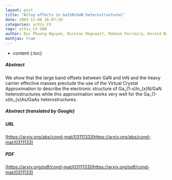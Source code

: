 ```yaml
---
layout: post
title: "Alloy effects in GaInN/GaN heterostructures"
date: 2003-11-06 16:07:59
categories: arXiv_CV
tags: arXiv_CV GAN
author: Duc Phuong Nguyen, Nicolas Regnault, Robson Ferreira, Gerald Bastard
mathjax: true
---
```


* content
{:toc}

##### Abstract
We show that the large band offsets between GaN and InN and the heavy carrier effective masses preclude the use of the Virtual Crystal Approximation to describe the electronic structure of Ga_(1-x)In_(x)N/GaN heterostructures while this approximation works very well for the Ga_(1-x)In_(x)As/GaAs heterostructures.

##### Abstract (translated by Google)


##### URL
[https://arxiv.org/abs/cond-mat/0311133](https://arxiv.org/abs/cond-mat/0311133)

##### PDF
[https://arxiv.org/pdf/cond-mat/0311133](https://arxiv.org/pdf/cond-mat/0311133)

